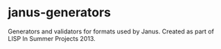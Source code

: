 janus-generators
================

Generators and validators for formats used by Janus. Created as part of LISP In Summer Projects 2013.
